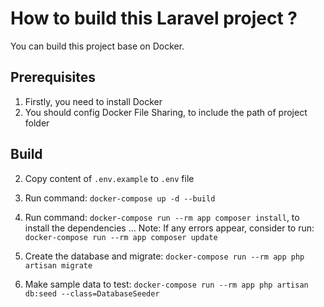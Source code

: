 # How to build this Laravel project ?
You can build this project base on Docker.

## Prerequisites
1. Firstly, you need to install Docker
2. You should config Docker File Sharing, to include the path of project folder

## Build
2. Copy content of `.env.example` to `.env` file
3. Run command: `docker-compose up -d --build`
4. Run command: `docker-compose run --rm app composer install`, to install the dependencies ...
  Note: If any errors appear, consider to run: `docker-compose run --rm app composer update`

5. Create the database and migrate: `docker-compose run --rm app php artisan migrate`
6. Make sample data to test: `docker-compose run --rm app php artisan db:seed --class=DatabaseSeeder`

